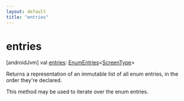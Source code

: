 ```yaml
---
layout: default
title: "entries"
---
```


# entries

[androidJvm]
val [entries](entries.md): [EnumEntries](https://kotlinlang.org/api/core/kotlin-stdlib/kotlin.enums/-enum-entries/index.html)<[ScreenType](index.md)>

Returns a representation of an immutable list of all enum entries, in the order they're declared.

This method may be used to iterate over the enum entries.